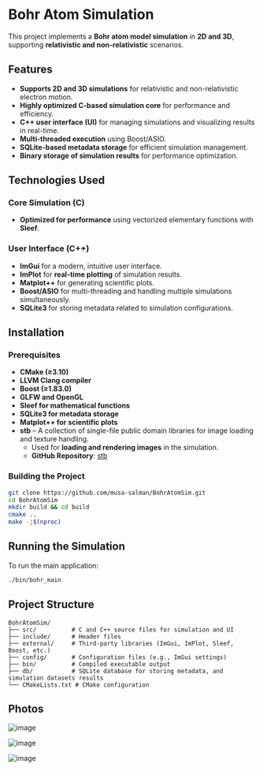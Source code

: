 # Bohr Atom Simulation

This project implements a **Bohr atom model simulation** in **2D and 3D**, supporting **relativistic and non-relativistic** scenarios.

## Features

- **Supports 2D and 3D simulations** for relativistic and non-relativistic electron motion.
- **Highly optimized C-based simulation core** for performance and efficiency.
- **C++ user interface (UI)** for managing simulations and visualizing results in real-time.
- **Multi-threaded execution** using Boost/ASIO.
- **SQLite-based metadata storage** for efficient simulation management.
- **Binary storage of simulation results** for performance optimization.

## Technologies Used

### Core Simulation (C)
- **Optimized for performance** using vectorized elementary functions with **Sleef**.

### User Interface (C++)
- **ImGui** for a modern, intuitive user interface.
- **ImPlot** for **real-time plotting** of simulation results.
- **Matplot++** for generating scientific plots.
- **Boost/ASIO** for multi-threading and handling multiple simulations simultaneously.
- **SQLite3** for storing metadata related to simulation configurations.

## Installation

### Prerequisites
- **CMake (≥3.10)**
- **LLVM Clang compiler**
- **Boost (≥1.83.0)**
- **GLFW and OpenGL**
- **Sleef for mathematical functions**
- **SQLite3 for metadata storage**
- **Matplot++ for scientific plots**
- **stb** – A collection of single-file public domain libraries for image loading and texture handling.  
  - Used for **loading and rendering images** in the simulation.
  - **GitHub Repository**: [stb](https://github.com/nothings/stb)

### Building the Project

```sh
git clone https://github.com/musa-salman/BohrAtomSim.git
cd BohrAtomSim
mkdir build && cd build
cmake ..
make -j$(nproc)
```

## Running the Simulation

To run the main application:

```sh
./bin/bohr_main
```

## Project Structure
```
BohrAtomSim/
├── src/          # C and C++ source files for simulation and UI
├── include/      # Header files
├── external/     # Third-party libraries (ImGui, ImPlot, Sleef, Boost, etc.)
├── config/       # Configuration files (e.g., ImGui settings)
├── bin/          # Compiled executable output
├── db/           # SQLite database for storing metadata, and simulation datasets results
└── CMakeLists.txt # CMake configuration
```

## Photos
![image](https://github.com/user-attachments/assets/d2fcb1ea-901e-4ee4-b072-d6bfea78d299)


![image](https://github.com/user-attachments/assets/347b914b-1c31-4ae5-af84-214c27c0e18a)

![image](https://github.com/user-attachments/assets/9dffd0bb-8c60-4154-90b3-f8b20fec8d72)

